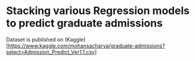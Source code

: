 # Stacking various Regression models to predict graduate admissions

Dataset is published on (Kaggle)[https://www.kaggle.com/mohansacharya/graduate-admissions?select=Admission_Predict_Ver1.1.csv]
 

